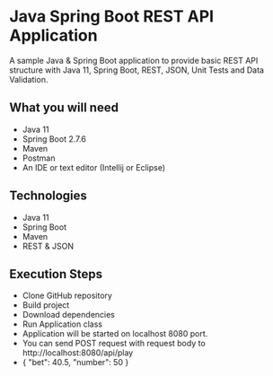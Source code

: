 # Java Spring Boot REST API Application

A sample Java & Spring Boot application to provide basic REST API structure with Java 11, Spring Boot, REST, JSON, Unit Tests and Data Validation.

## What you will need
* Java 11
* Spring Boot 2.7.6
* Maven
* Postman
* An IDE or text editor (Intellij or Eclipse)

## Technologies
* Java 11
* Spring Boot
* Maven
* REST & JSON

## Execution Steps
* Clone GitHub repository
* Build project
* Download dependencies
* Run Application class
* Application will be started on localhost 8080 port.
* You can send POST request with request body to http://localhost:8080/api/play
* {
  "bet": 40.5,
  "number": 50
  }
